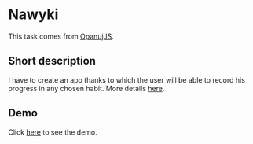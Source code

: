 # Nawyki

This task comes from [OpanujJS](https://przeprogramowani.pl/kurs-javascript).

## Short description

I have to create an app thanks to which the user will be able to record his progress in any chosen habit. More details [here](https://przeprogramowani.netlify.app/opanuj-javascript_nawyki.pdf).

## Demo

Click [here](https://mb-dir.github.io/Nawyki/) to see the demo.